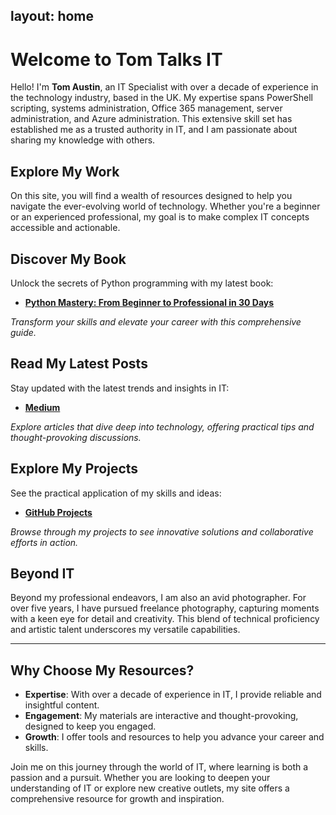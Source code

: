 layout: home
---

# Welcome to Tom Talks IT

Hello! I'm **Tom Austin**, an IT Specialist with over a decade of experience in the technology industry, based in the UK. My expertise spans PowerShell scripting, systems administration, Office 365 management, server administration, and Azure administration. This extensive skill set has established me as a trusted authority in IT, and I am passionate about sharing my knowledge with others.

## **Explore My Work**

On this site, you will find a wealth of resources designed to help you navigate the ever-evolving world of technology. Whether you're a beginner or an experienced professional, my goal is to make complex IT concepts accessible and actionable.

## **Discover My Book**

Unlock the secrets of Python programming with my latest book:

- **[Python Mastery: From Beginner to Professional in 30 Days](https://www.amazon.com/dp/B0DCL1F5J2)**

*Transform your skills and elevate your career with this comprehensive guide.*

## **Read My Latest Posts**

Stay updated with the latest trends and insights in IT:

- **[Medium](https://medium.com/@TomTalksIT)**

*Explore articles that dive deep into technology, offering practical tips and thought-provoking discussions.*

## **Explore My Projects**

See the practical application of my skills and ideas:

- **[GitHub Projects](https://github.com/tomaustin94?tab=repositories)**

*Browse through my projects to see innovative solutions and collaborative efforts in action.*

## **Beyond IT**

Beyond my professional endeavors, I am also an avid photographer. For over five years, I have pursued freelance photography, capturing moments with a keen eye for detail and creativity. This blend of technical proficiency and artistic talent underscores my versatile capabilities.

---

## **Why Choose My Resources?**

- **Expertise**: With over a decade of experience in IT, I provide reliable and insightful content.
- **Engagement**: My materials are interactive and thought-provoking, designed to keep you engaged.
- **Growth**: I offer tools and resources to help you advance your career and skills.

Join me on this journey through the world of IT, where learning is both a passion and a pursuit. Whether you are looking to deepen your understanding of IT or explore new creative outlets, my site offers a comprehensive resource for growth and inspiration.
